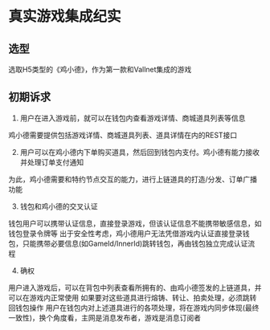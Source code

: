 # 真实游戏集成纪实

## 选型

选取H5类型的《鸡小德》，作为第一款和Vallnet集成的游戏

## 初期诉求

1. 用户在进入游戏前，就可以在钱包内查看游戏详情、商城道具列表等信息

鸡小德需要提供包括游戏详情、商城道具列表、道具详情在内的REST接口

2. 用户可以在鸡小德内下单购买道具，然后回到钱包内支付。鸡小德有能力接收并处理订单支付通知

为此，鸡小德需要和特约节点交互的能力，进行上链道具的打造/分发、订单广播功能

3. 钱包和鸡小德的交叉认证

钱包用户可以携带认证信息，直接登录游戏，但该认证信息不能携带敏感信息，如钱包登录令牌等
出于安全性考虑，鸡小德用户无法凭借游戏内认证直接登录钱包，只能携带必要信息(如GameId/InnerId)跳转钱包，再由钱包独立完成认证流程

4. 确权

用户进入游戏后，可以在背包中列表查看所拥有的、由鸡小德签发的上链道具，并可以在游戏内正常使用
如果要对这些道具进行熔铸、转让、拍卖处理，必须跳转回钱包操作
用户在钱包内对上述道具进行的各项处理，将在游戏内同步体现(最终一致性)，换个角度看，主网是消息发布者，游戏是消息订阅者
